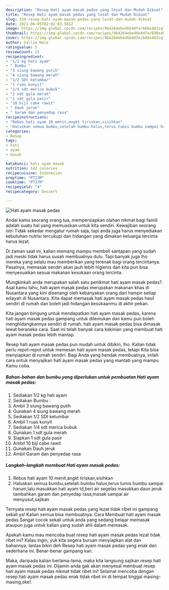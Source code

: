 ```yaml
---
description: "Resep Hati ayam masak pedas yang lezat dan Mudah Dibuat"
title: "Resep Hati ayam masak pedas yang lezat dan Mudah Dibuat"
slug: 324-resep-hati-ayam-masak-pedas-yang-lezat-dan-mudah-dibuat
date: 2021-06-05T02:02:03.581Z
image: https://img-global.cpcdn.com/recipes/9b4264ebe46b4dfe/680x482cq70/hati-ayam-masak-pedas-foto-resep-utama.jpg
thumbnail: https://img-global.cpcdn.com/recipes/9b4264ebe46b4dfe/680x482cq70/hati-ayam-masak-pedas-foto-resep-utama.jpg
cover: https://img-global.cpcdn.com/recipes/9b4264ebe46b4dfe/680x482cq70/hati-ayam-masak-pedas-foto-resep-utama.jpg
author: Sallie Hale
ratingvalue: 5
reviewcount: 15
recipeingredient:
- "1/2 kg hati ayam"
- " Bumbu "
- "3 siung bawang putih"
- "4 siung bawang merah"
- "1/2 SDt ketumbar"
- "1 ruas kunyit"
- "1/4 sdt merica bubuk"
- "1 sdt gula merah"
- "1 sdt gula pasir"
- "10 biji cabe rawit"
- " Dauh jeruk"
- " Garam dan penyedap rasa"
recipeinstructions:
- "Rebus hati ayam 10 menit,angkt tiriskan,sisihkan"
- "Haluskan semua bumbu,setelah bumbu halus,terus tumis bumbu sampai harum,lalu masukkan hati ayam td,beri air segelas masukkan daun jeruk tambahkan garam dan penyedap rasa,masak sampai air menyusut,sajikan"
categories:
- Resep
tags:
- hati
- ayam
- masak

katakunci: hati ayam masak 
nutrition: 142 calories
recipecuisine: Indonesian
preptime: "PT23M"
cooktime: "PT37M"
recipeyield: "4"
recipecategory: Dessert

---
```



![Hati ayam masak pedas](https://img-global.cpcdn.com/recipes/9b4264ebe46b4dfe/680x482cq70/hati-ayam-masak-pedas-foto-resep-utama.jpg)

Andai kamu seorang orang tua, mempersiapkan olahan nikmat bagi famili adalah suatu hal yang memuaskan untuk kita sendiri. Kewajiban seorang istri Tidak sekedar mengatur rumah saja, tapi anda juga harus menyediakan kebutuhan nutrisi tercukupi dan hidangan yang dimakan keluarga tercinta harus lezat.

Di zaman  saat ini, kalian memang mampu membeli santapan yang sudah jadi meski tidak harus susah membuatnya dulu. Tapi banyak juga lho mereka yang selalu mau memberikan yang terenak bagi orang tercintanya. Pasalnya, memasak sendiri akan jauh lebih higienis dan kita pun bisa menyesuaikan sesuai makanan kesukaan orang tercinta. 



Mungkinkah anda merupakan salah satu penikmat hati ayam masak pedas?. Asal kamu tahu, hati ayam masak pedas merupakan makanan khas di Nusantara yang kini disenangi oleh kebanyakan orang dari hampir setiap wilayah di Nusantara. Kita dapat memasak hati ayam masak pedas hasil sendiri di rumah dan boleh jadi hidangan kesukaanmu di akhir pekan.

Kita jangan bingung untuk mendapatkan hati ayam masak pedas, karena hati ayam masak pedas gampang untuk ditemukan dan kamu pun boleh menghidangkannya sendiri di rumah. hati ayam masak pedas bisa dimasak lewat beraneka cara. Saat ini telah banyak cara kekinian yang membuat hati ayam masak pedas lebih mantap.

Resep hati ayam masak pedas pun mudah untuk dibikin, lho. Kalian tidak perlu repot-repot untuk memesan hati ayam masak pedas, tetapi Kita bisa menyiapkan di rumah sendiri. Bagi Anda yang hendak membuatnya, inilah cara untuk menyajikan hati ayam masak pedas yang mantab yang mampu Kamu coba.

<!--inarticleads1-->

##### Bahan-bahan dan bumbu yang diperlukan untuk pembuatan Hati ayam masak pedas:

1. Sediakan 1/2 kg hati ayam
1. Sediakan  Bumbu :
1. Ambil 3 siung bawang putih
1. Gunakan 4 siung bawang merah
1. Sediakan 1/2 SDt ketumbar
1. Ambil 1 ruas kunyit
1. Sediakan 1/4 sdt merica bubuk
1. Gunakan 1 sdt gula merah
1. Siapkan 1 sdt gula pasir
1. Ambil 10 biji cabe rawit
1. Gunakan  Dauh jeruk
1. Ambil  Garam dan penyedap rasa




<!--inarticleads2-->

##### Langkah-langkah membuat Hati ayam masak pedas:

1. Rebus hati ayam 10 menit,angkt tiriskan,sisihkan
1. Haluskan semua bumbu,setelah bumbu halus,terus tumis bumbu sampai harum,lalu masukkan hati ayam td,beri air segelas masukkan daun jeruk tambahkan garam dan penyedap rasa,masak sampai air menyusut,sajikan




Ternyata resep hati ayam masak pedas yang lezat tidak ribet ini gampang sekali ya! Kalian semua bisa membuatnya. Cara Membuat hati ayam masak pedas Sangat cocok sekali untuk anda yang sedang belajar memasak ataupun juga untuk kalian yang sudah ahli dalam memasak.

Apakah kamu mau mencoba buat resep hati ayam masak pedas lezat tidak ribet ini? Kalau ingin, yuk kita segera buruan menyiapkan alat dan bahannya, lantas bikin deh Resep hati ayam masak pedas yang enak dan sederhana ini. Benar-benar gampang kan. 

Maka, daripada kalian berlama-lama, maka kita langsung sajikan resep hati ayam masak pedas ini. Dijamin anda gak akan menyesal membuat resep hati ayam masak pedas nikmat tidak ribet ini! Selamat mencoba dengan resep hati ayam masak pedas enak tidak ribet ini di tempat tinggal masing-masing,oke!.

